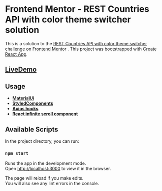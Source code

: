 # Frontend Mentor - REST Countries API with color theme switcher solution

This is a solution to
the [REST Countries API with color theme switcher challenge on Frontend Mentor](https://www.frontendmentor.io/challenges/rest-countries-api-with-color-theme-switcher-5cacc469fec04111f7b848ca)
.
This project was bootstrapped with [Create React App](https://github.com/facebook/create-react-app).

## [LiveDemo]()

## Usage

- **[MaterialUi](https://mui.com/)**
- **[StyledComponents](https://styled-components.com/)**
- **[Axios hooks](https://github.com/simoneb/axios-hooks)**
- **[React infinite scroll component](https://github.com/ankeetmaini/react-infinite-scroll-component)**

## Available Scripts

In the project directory, you can run:

### `npm start`

Runs the app in the development mode.\
Open [http://localhost:3000](http://localhost:3000) to view it in the browser.

The page will reload if you make edits.\
You will also see any lint errors in the console.



